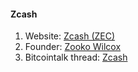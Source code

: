 #### Zcash
 1. Website: [Zcash (ZEC)](https://z.cash/)
 2. Founder: [Zooko Wilcox](/people/ZookoWilcox.md) 
 3. Bitcointalk thread: [Zcash](https://bitcointalk.org/index.php?topic=1342065.0)
